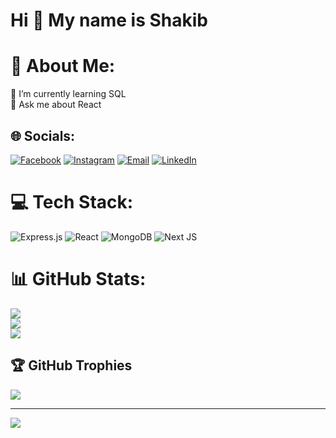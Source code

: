 Hi 👋 My name is Shakib
==========================

# 💫 About Me: 
🌱 I’m currently learning SQL  
💬 Ask me about React

## 🌐 Socials:
[![Facebook](https://img.shields.io/badge/Facebook-%231877F2.svg?logo=Facebook&logoColor=white)](https://facebook.com/shakib.dewan.984)
[![Instagram](https://img.shields.io/badge/Instagram-%23E4405F.svg?logo=Instagram&logoColor=white)](https://instagram.com/d1__shakib)
[![Email](https://img.shields.io/badge/Email-D14836?logo=gmail&logoColor=white)](mailto:dewanshakib.dev@gmail.com)
[![LinkedIn](https://img.shields.io/badge/LinkedIn-%230077B5.svg?logo=linkedin&logoColor=white)](www.linkedin.com/in/dewan-md-shakib-al-mujib-892900372)

# 💻 Tech Stack:
![Express.js](https://img.shields.io/badge/express.js-%23404d59.svg?style=for-the-badge&logo=express&logoColor=%2361DAFB)
![React](https://img.shields.io/badge/react-%2320232a.svg?style=for-the-badge&logo=react&logoColor=%2361DAFB)
![MongoDB](https://img.shields.io/badge/MongoDB-%234ea94b.svg?style=for-the-badge&logo=mongodb&logoColor=white)
![Next JS](https://img.shields.io/badge/Next-black?style=for-the-badge&logo=next.js&logoColor=white)

# 📊 GitHub Stats:
![](https://github-readme-stats.vercel.app/api?username=Dewanshakib&theme=dark&hide_border=false&include_all_commits=true&count_private=false)<br/>
![](https://nirzak-streak-stats.vercel.app/?user=Dewanshakib&theme=dark&hide_border=false)<br/>
![](https://github-readme-stats.vercel.app/api/top-langs/?username=Dewanshakib&theme=dark&hide_border=false&include_all_commits=true&count_private=false&layout=compact)

## 🏆 GitHub Trophies
![](https://github-profile-trophy.vercel.app/?username=Dewanshakib&theme=radical&no-frame=false&no-bg=true&margin-w=4)

---
[![](https://visitcount.itsvg.in/api?id=Dewanshakib&icon=0&color=0)](https://visitcount.itsvg.in)
